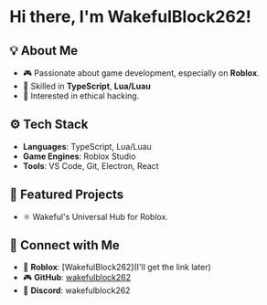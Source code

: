 # Hi there, I'm WakefulBlock262!

## 💡 About Me
- 🎮 Passionate about game development, especially on **Roblox**.
- 🔧 Skilled in **TypeScript**, **Lua/Luau**
- 🤖 Interested in ethical hacking.

## ⚙ Tech Stack
- **Languages**: TypeScript, Lua/Luau
- **Game Engines**: Roblox Studio
- **Tools**: VS Code, Git, Electron, React

## 🌟 Featured Projects
- ⚛ Wakeful's Universal Hub for Roblox.

## 🔗 Connect with Me
- 👾 **Roblox**: [WakefulBlock262](I'll get the link later)
- 🎮 **GitHub**: [wakefulblock262](https://github.com/wakefulblock262)
- 💬 **Discord**: wakefulblock262
